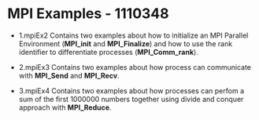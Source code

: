 # MPI Examples - 1110348
* 1.mpiEx2 Contains two examples about how to initialize an MPI Parallel Environment (**MPI_init** and **MPI_Finalize**) and how to use the rank identifier to differentiate processes (**MPI_Comm_rank**).

* 2.mpiEx3 Contains two examples about how process can communicate with **MPI_Send** and **MPI_Recv**.

* 3.mpiEx4 Contains two examples about how processes can perfom a sum of the first 1000000 numbers together
using divide and conquer approach with **MPI_Reduce**.

